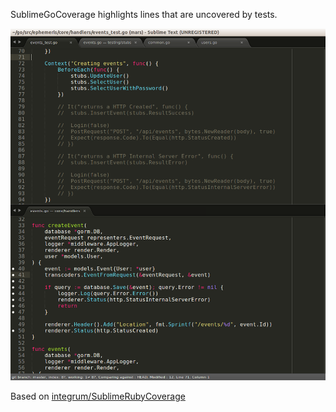 SublimeGoCoverage highlights lines that are uncovered by tests.

![Screenshot](img/screenshot.png)

Based on [integrum/SublimeRubyCoverage](https://github.com/integrum/SublimeRubyCoverage)
